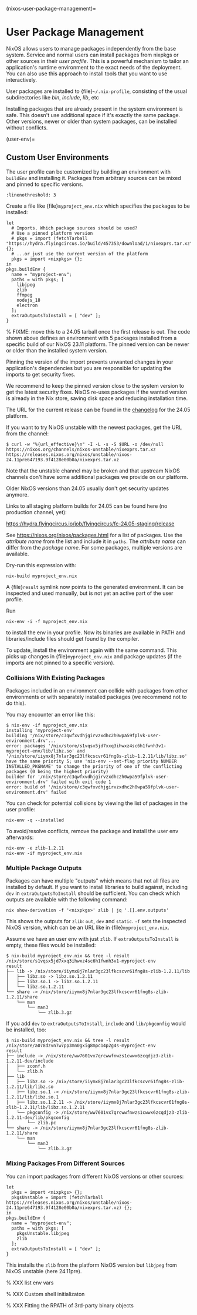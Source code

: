 (nixos-user-package-management)=

# User Package Management

NixOS allows users to manage packages independently from the base system.
Service and normal users can install packages from nixpkgs or other sources
in their *user profile*. This is a powerful mechanism to tailor an application's
runtime environment to the exact needs of the deployment.
You can also use this approach to install tools that you want to use
interactively.

User packages are installed to {file}`~/.nix-profile`,
consisting of the usual subdirectories like *bin*, *include*, *lib*, etc

Installing packages that are already present in the system environment is safe.
This doesn't use additional space if it's exactly the same package.
Other versions, newer or older than system packages, can be installed without
conflicts.

(user-env)=

## Custom User Environments

The user profile can be customized by building an environment with `buildEnv`
and installing it. Packages from arbitrary sources can be mixed and pinned
to specific versions.

```{highlight} default
:linenothreshold: 3
```

Create a file like {file}`myproject_env.nix` which specifies the packages to be installed:

```
let
  # Imports. Which package sources should be used?
  # Use a pinned platform version
  # pkgs = import (fetchTarball "https://hydra.flyingcircus.io/build/457353/download/1/nixexprs.tar.xz") {};
  # ...or just use the current version of the platform
  pkgs = import <nixpkgs> {};
in
pkgs.buildEnv {
  name = "myproject-env";
  paths = with pkgs; [
    libjpeg
    zlib
    ffmpeg
    nodejs_18
    electron
  ];
  extraOutputsToInstall = [ "dev" ];
}
```

% FIXME: move this to a 24.05 tarball once the first release is out.
The code shown above defines an environment with 5 packages installed from a
specific build of our NixOS 23.11 platform.
The pinned version can be newer or older than the installed system version.

Pinning the version of the import prevents unwanted changes in your
application's dependencies but you are responsible for updating
the imports to get security fixes.

We recommend to keep the pinned version close to the system version to get the
latest security fixes. NixOS re-uses packages if the wanted version is already
in the Nix store, saving disk space and reducing installation time.

The URL for the current release can be found in the [changelog](/platform/changes)
for the 24.05 platform.

If you want to try NixOS unstable with the newest packages, get the URL from the channel:

```
$ curl -w "%{url_effective}\n" -I -L -s -S $URL -o /dev/null https://nixos.org/channels/nixos-unstable/nixexprs.tar.xz
https://releases.nixos.org/nixos/unstable/nixos-24.11pre647193.9f4128e00b0a/nixexprs.tar.xz
```

Note that the unstable channel may be broken and that upstream NixOS channels
don't have some additional packages we provide on our platform.

Older NixOS versions than 24.05 usually don't get security updates anymore.

Links to all staging platform builds for 24.05 can be found here (no production channel, yet):

<https://hydra.flyingcircus.io/job/flyingcircus/fc-24.05-staging/release>

See <https://nixos.org/nixos/packages.html> for a list of packages.
Use the *attribute name* from the list and include it in `paths`.
The *attribute name* can differ from the *package name*.
For some packages, multiple versions are available.

Dry-run this expression with:

```
nix-build myproject_env.nix
```

A {file}`result` symlink now points to the generated environment. It can be
inspected and used manually, but is not yet an active part of the user profile.

Run

```
nix-env -i -f myproject_env.nix
```

to install the env in your profile. Now its binaries are available in PATH
and libraries/include files should get found by the compiler.

To update, install the environment again with the same command.
This picks up changes in {file}`myproject_env.nix` and package updates
(if the imports are not pinned to a specific version).

### Collisions With Existing Packages

Packages included in an environment can collide with packages from other environments
or with separately installed packages (we recommend not to do this).

You may encounter an error like this:

```
$ nix-env -if myproject_env.nix
installing 'myproject-env'
building '/nix/store/c3qwfxvdhjgirvzxdhc2h0wpa59fplvk-user-environment.drv'...
error: packages '/nix/store/s1vqsx5jd7xxq3ihwxz4sc6h1fwnh3v1-myproject-env/lib/libz.so' and '/nix/store/iiymx8j7nlar3gc23lfkcscvr61fng8s-zlib-1.2.11/lib/libz.so' have the same priority 5; use 'nix-env --set-flag priority NUMBER INSTALLED_PKGNAME' to change the priority of one of the conflicting packages (0 being the highest priority)
builder for '/nix/store/c3qwfxvdhjgirvzxdhc2h0wpa59fplvk-user-environment.drv' failed with exit code 1
error: build of '/nix/store/c3qwfxvdhjgirvzxdhc2h0wpa59fplvk-user-environment.drv' failed
```

You can check for potential collisions by viewing the list of packages in the user profile:

```
nix-env -q --installed
```

To avoid/resolve conflicts, remove the package and install the user env afterwards:

```
nix-env -e zlib-1.2.11
nix-env -if myproject_env.nix
```

### Multiple Package Outputs

Packages can have multiple "outputs" which means that not all files are
installed by default. If you want to install libraries to build against,
including `dev` in `extraOutputsToInstall` should be sufficient.
You can check which outputs are available with the following command:

```
nix show-derivation -f '<nixpkgs>' zlib | jq '.[].env.outputs'
```

This shows the outputs for `zlib`: `out`, `dev` and `static`. `-f` sets
the inspected NixOS version, which can be an URL like in {file}`myproject_env.nix`.

Assume we have an user env with just `zlib`. If `extraOutputsToInstall`
is empty, these files would be installed:

```
$ nix-build myproject_env.nix && tree -l result
/nix/store/s1vqsx5jd7xxq3ihwxz4sc6h1fwnh3v1-myproject-env
result
├── lib -> /nix/store/iiymx8j7nlar3gc23lfkcscvr61fng8s-zlib-1.2.11/lib
│   ├── libz.so -> libz.so.1.2.11
│   ├── libz.so.1 -> libz.so.1.2.11
│   └── libz.so.1.2.11
└── share -> /nix/store/iiymx8j7nlar3gc23lfkcscvr61fng8s-zlib-1.2.11/share
    └── man
        └── man3
            └── zlib.3.gz
```

If you add `dev` to `extraOutputsToInstall`, `include` and `lib/pkgconfig`
would be installed, too:

```
$ nix-build myproject_env.nix && tree -l result
/nix/store/a078dzvn7w7pp3mn0gxig8mpc14p2g4s-myproject-env
result
├── include -> /nix/store/ww7601vx7qrcwwfnwzs1cwwx6zcqdjz3-zlib-1.2.11-dev/include
│   ├── zconf.h
│   └── zlib.h
├── lib
│   ├── libz.so -> /nix/store/iiymx8j7nlar3gc23lfkcscvr61fng8s-zlib-1.2.11/lib/libz.so
│   ├── libz.so.1 -> /nix/store/iiymx8j7nlar3gc23lfkcscvr61fng8s-zlib-1.2.11/lib/libz.so.1
│   ├── libz.so.1.2.11 -> /nix/store/iiymx8j7nlar3gc23lfkcscvr61fng8s-zlib-1.2.11/lib/libz.so.1.2.11
│   └── pkgconfig -> /nix/store/ww7601vx7qrcwwfnwzs1cwwx6zcqdjz3-zlib-1.2.11-dev/lib/pkgconfig
│       └── zlib.pc
└── share -> /nix/store/iiymx8j7nlar3gc23lfkcscvr61fng8s-zlib-1.2.11/share
    └── man
        └── man3
            └── zlib.3.gz
```

### Mixing Packages From Different Sources

You can import packages from different NixOS versions or other sources:

```
let
  pkgs = import <nixpkgs> {};
  pkgsUnstable = import (fetchTarball https://releases.nixos.org/nixos/unstable/nixos-24.11pre647193.9f4128e00b0a/nixexprs.tar.xz) {};
in
pkgs.buildEnv {
  name = "myproject-env";
  paths = with pkgs; [
    pkgsUnstable.libjpeg
    zlib
  ];
  extraOutputsToInstall = [ "dev" ];
}
```

This installs the `zlib` from the platform NixOS version but `libjpeg` from NixOS unstable (here 24.11pre).

% XXX list env vars

% XXX Custom shell initializaton

% XXX Fitting the RPATH of 3rd-party binary objects
